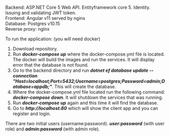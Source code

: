 Backend: ASP.NET Core 5 Web API. Entityframework core 5. Identity. Issuing and validating JWT token.  
Frontend: Angular v11 served by nginx  
Database: Postgres v10.15  
Reverse proxy: nginx  

To run the application: (you will need docker)

1. Download repository.
2. Run ***docker-compose up*** where the docker-compose.yml file is located. The docker will build the images and run the services. It will display error that the database is not found.
3. Go to the backend directory and run ***dotnet ef database update --connection "Host=localhost;Port=5432;Username=postgres;Password=admin;Database=appdb;"***. This will create the database.
4. Where the docker-compose.yml file located run the following command: ***docker-compose down***. It will shutdown the services that was running.
5. Run ***docker-compose up*** again and this time it will find the database.
6. Go to ***http://localhost:80*** which will show the client app and you can register and login. 

There are two initial users (username:password). ***user:password*** (with user role) and ***admin:password*** (with admin role). 
